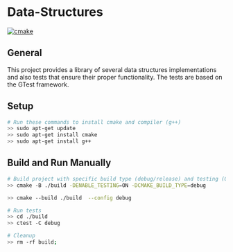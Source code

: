 # Data-Structures

[![cmake](https://github.com/christosgalano/DataStructures/actions/workflows/cmake.yaml/badge.svg?branch=main)](https://github.com/christosgalano/DataStructures/actions/workflows/cmake.yaml)

## General

This project provides a library of several data structures implementations and also tests that ensure their proper functionality.
The tests are based on the GTest framework.

## Setup

``` bash
# Run these commands to install cmake and compiler (g++)
>> sudo apt-get update
>> sudo apt-get install cmake
>> sudo apt-get install g++
```

## Build and Run Manually

```bash
# Build project with specific build type (debug/release) and testing (ON/OFF)
>> cmake -B ./build -DENABLE_TESTING=ON -DCMAKE_BUILD_TYPE=debug

>> cmake --build ./build  --config debug

# Run tests
>> cd ./build
>> ctest -C debug

# Cleanup
>> rm -rf build;
```
